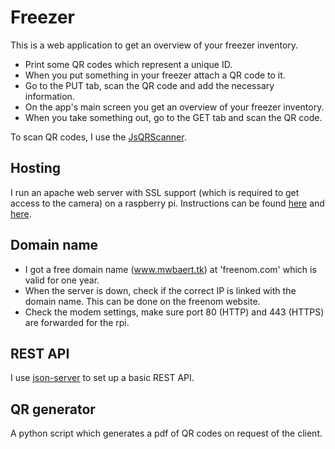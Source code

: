 # Freezer

This is a web application to get an overview of your freezer inventory.

* Print some QR codes which represent a unique ID.
* When you put something in your freezer attach a QR code to it.
* Go to the PUT tab, scan the QR code and add the necessary information.
* On the app's main screen you get an overview of your freezer inventory.
* When you take something out, go to the GET tab and scan the QR code.

To scan QR codes, I use the [JsQRScanner](https://github.com/jbialobr/JsQRScanner).

## Hosting

I run an apache web server with SSL support (which is required to get access to the camera) on a raspberry pi. Instructions can be found [here](https://www.raspberrypi.org/documentation/remote-access/web-server/apache.md) and [here](https://pimylifeup.com/raspberry-pi-ssl-lets-encrypt/).

## Domain name

* I got a free domain name (www.mwbaert.tk) at 'freenom.com' which is valid for one year. 
* When the server is down, check if the correct IP is linked with the domain name. This can be done on the freenom website.
* Check the modem settings, make sure port 80 (HTTP) and 443 (HTTPS) are forwarded for the rpi.

## REST API

I use [json-server](https://medium.com/codingthesmartway-com-blog/create-a-rest-api-with-json-server-36da8680136d) to set up a basic REST API.

## QR generator

A python script which generates a pdf of QR codes on request of the client.

